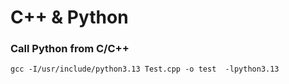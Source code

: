 # C++ & Python

### Call Python from C/C++

```shell
gcc -I/usr/include/python3.13 Test.cpp -o test  -lpython3.13
```
